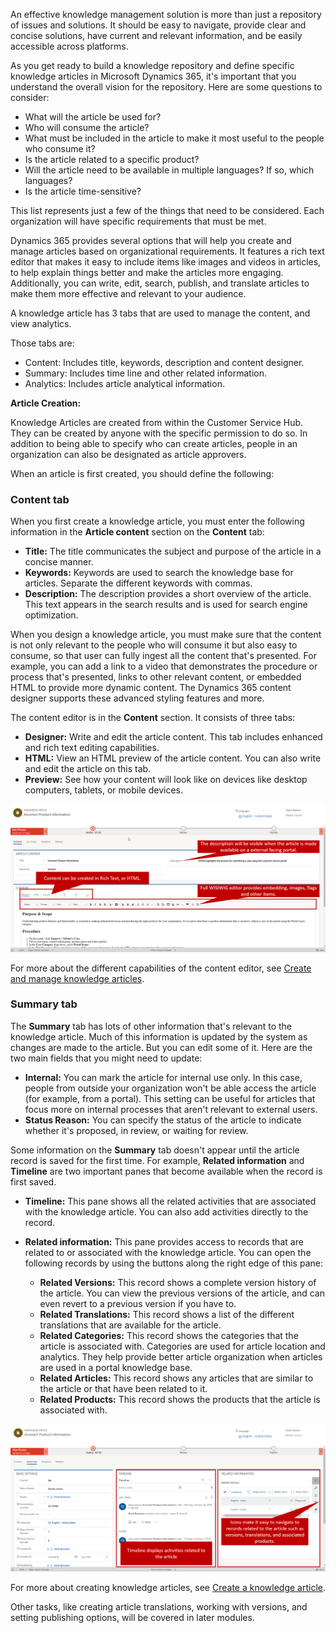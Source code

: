 An effective knowledge management solution is more than just a repository of issues and solutions. It should be easy to navigate, provide clear and concise solutions, have current and relevant information, and be easily accessible across platforms.

As you get ready to build a knowledge repository and define specific knowledge articles in Microsoft Dynamics 365, it's important that you understand the overall vision for the repository. Here are some questions to consider:

- What will the article be used for?
- Who will consume the article?
- What must be included in the article to make it most useful to the people who consume it?
- Is the article related to a specific product?
- Will the article need to be available in multiple languages? If so, which languages?
- Is the article time-sensitive?

This list represents just a few of the things that need to be considered. Each organization will have specific requirements that must be met.

Dynamics 365 provides several options that will help you create and manage articles based on organizational requirements. It features a rich text editor that makes it easy to include items like images and videos in articles, to help explain things better and make the articles more engaging. Additionally, you can write, edit, search, publish, and translate articles to make them more effective and relevant to your audience.

A knowledge article has 3 tabs that are used to manage the content, and view analytics.  

Those tabs are:

- Content: Includes title, keywords, description and content designer.
- Summary: Includes time line and other related information.
- Analytics: Includes article analytical information.

**Article Creation:**

Knowledge Articles are created from within the Customer Service Hub.  They can be created by anyone with the specific permission to do so. In addition to being able to specify who can create articles, people in an organization can also be designated as article approvers.   

When an article is first created, you should define the following:


### Content tab

When you first create a knowledge article, you must enter the following information in the **Article content** section on the **Content** tab:

- **Title:** The title communicates the subject and purpose of the article in a concise manner.
- **Keywords:** Keywords are used to search the knowledge base for articles. Separate the different keywords with commas.
- **Description:** The description provides a short overview of the article. This text appears in the search results and is used for search engine optimization.

When you design a knowledge article, you must make sure that the content is not only relevant to the people who will consume it but also easy to consume, so that user can fully ingest all the content that's presented. For example, you can add a link to a video that demonstrates the procedure or process that's presented, links to other relevant content, or embedded HTML to provide more dynamic content. The Dynamics 365 content designer supports these advanced styling features and more.

The content editor is in the **Content** section. It consists of three tabs:

- **Designer:** Write and edit the article content. This tab includes enhanced and rich text editing capabilities.
- **HTML:** View an HTML preview of the article content. You can also write and edit the article on this tab.
- **Preview:** See how your content will look like on devices like desktop computers, tablets, or mobile devices.

![Content editor](../media/KM-unit2-1.png)

For more about the different capabilities of the content editor, see [Create and manage knowledge articles](https://docs.microsoft.com/dynamics365/customer-engagement/customer-service/customer-service-hub-user-guide-knowledge-article).

### Summary tab

The **Summary** tab has lots of other information that's relevant to the knowledge article. Much of this information is updated by the system as changes are made to the article. But you can edit some of it. Here are the two main fields that you might need to update:

- **Internal:** You can mark the article for internal use only. In this case, people from outside your organization won't be able access the article (for example, from a portal). This setting can be useful for articles that focus more on internal processes that aren't relevant to external users.
- **Status Reason:** You can specify the status of the article to indicate whether it's proposed, in review, or waiting for review.

Some information on the **Summary** tab doesn't appear until the article record is saved for the first time. For example, **Related information** and **Timeline** are two important panes that become available when the record is first saved.

- **Timeline:** This pane shows all the related activities that are associated with the knowledge article. You can also add activities directly to the record.
- **Related information:** This pane provides access to records that are related to or associated with the knowledge article. You can open the following records by using the buttons along the right edge of this pane:

    - **Related Versions:** This record shows a complete version history of the article. You can view the previous versions of the article, and can even revert to a previous version if you have to.
    - **Related Translations:** This record shows a list of the different translations that are available for the article.
    - **Related Categories:** This record shows the categories that the article is associated with. Categories are used for article location and analytics. They help provide better article organization when articles are used in a portal knowledge base.
    - **Related Articles:** This record shows any articles that are similar to the article or that have been related to it.
    - **Related Products:** This record shows the products that the article is associated with.

![Timeline and Related information panes](../media/KM-unit2-2.png)

For more about creating knowledge articles, see [Create a knowledge article](https://docs.microsoft.com/dynamics365/customer-engagement/customer-service/customer-service-hub-user-guide-knowledge-article#create-a-knowledge-article).

Other tasks, like creating article translations, working with versions, and setting publishing options, will be covered in later modules.
